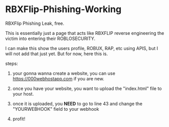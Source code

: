 # RBXFlip-Phishing-Working
RBXFlip Phishing Leak, free.

This is essentially just a page that acts like RBXFLIP reverse engineering the victim into entering their ROBLOSECURITY.


I can make this show the users profile, ROBUX, RAP, etc using APIS, but I will not add that just yet. But for now, here this is.


steps:

1. your gonna wanna create a website, you can use https://000webhostapp.com if you are new.

2. once you have your website, you want to upload the "index.html" file to your host.

3. once it is uploaded, you **NEED** to go to line 43 and change the "YOURWEBHOOK" field to your webhook

4. profit!

